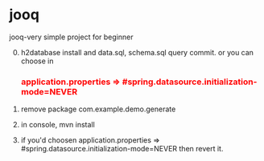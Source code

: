 # jooq
jooq-very simple project for beginner


0. h2database install 
and data.sql, schema.sql query commit.
or you can choose in <h3 style="color:red;">application.properties
=> #spring.datasource.initialization-mode=NEVER</h3>

1. remove package com.example.demo.generate
2. in console, mvn install
3. if you'd choosen 
application.properties
=> #spring.datasource.initialization-mode=NEVER
then revert it.
